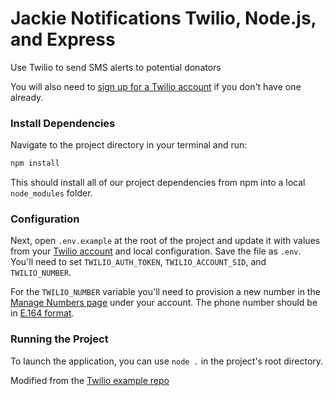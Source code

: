 # Jackie Notifications Twilio, Node.js, and Express

Use Twilio to send SMS alerts to potential donators 

You will also need to [sign up for a Twilio account](https://www.twilio.com/try-twilio) if you don't have one already.

### Install Dependencies

Navigate to the project directory in your terminal and run:

```bash
npm install
```

This should install all of our project dependencies from npm into a local 
`node_modules` folder.

### Configuration

Next, open `.env.example` at the root of the project and update it with
values from your
[Twilio account](https://www.twilio.com/user/account/voice-messaging)
and local configuration. Save the file as `.env`.  You'll need to set
`TWILIO_AUTH_TOKEN`, `TWILIO_ACCOUNT_SID`, and `TWILIO_NUMBER`.

For the `TWILIO_NUMBER` variable you'll need to provision a new number
in the
[Manage Numbers page](https://www.twilio.com/user/account/phone-numbers/incoming)
under your account. The phone number should be in
[E.164 format](https://www.twilio.com/help/faq/phone-numbers/how-do-i-format-phone-numbers-to-work-internationally).

### Running the Project

To launch the application, you can use `node .` in the project's root directory. 

Modified from the [Twilio example repo](https://github.com/TwilioDevEd/server-notifications-nodecd) 